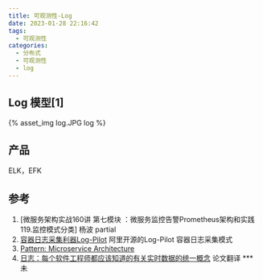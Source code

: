 ```yaml
---
title: 可观测性-Log
date: 2023-01-28 22:16:42
tags:
  - 可观测性
categories:
  - 分布式
  - 可观测性
  - log
---
```


<p></p>
<!-- more -->



##  Log 模型[1]

{% asset_img  log.JPG   log %}

## 产品
ELK，EFK

## 参考
1. [微服务架构实战160讲 第七模块 ：微服务监控告警Prometheus架构和实践 119.监控模式分类] 杨波 partial
2. [容器日志采集利器Log-Pilot](https://yq.aliyun.com/articles/674327)  阿里开源的Log-Pilot 容器日志采集模式
3. [Pattern: Microservice Architecture](https://microservices.io/patterns/microservices.html)
4. [日志：每个软件工程师都应该知道的有关实时数据的统一概念](https://github.com/oldratlee/translations/blob/master/log-what-every-software-engineer-should-know-about-real-time-datas-unifying/README.md)  论文翻译 *** 未